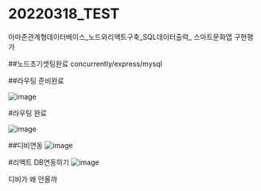 # 20220318_TEST
아마존관계형데이터베이스_노드와리액트구축_SQL데이터출력_ 스마트문화앱 구현평가

##노드초기셋팅완료
concurrently/express/mysql


##라우팅 준비완료


![image](https://user-images.githubusercontent.com/96407389/158959887-fd45e89e-9008-418e-a675-ff7a82178095.png)


#라우팅 완료

![image](https://user-images.githubusercontent.com/96407389/158960803-2ebc0cf6-393d-4acb-b3d0-21e290c411e7.png)


##디비연동
![image](https://user-images.githubusercontent.com/96407389/158965027-31b0b3ee-eda8-4a32-adfc-d9a29502bcee.png)


#리액트 DB연동하기
![image](https://user-images.githubusercontent.com/96407389/158976984-49fcc2c2-1b77-4e4c-9393-3111b5b205f7.png)

디비가 왜 안올까
